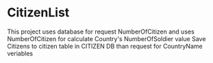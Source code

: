 # CitizenList
This project uses database for request NumberOfCitizen
and uses NumberOfCitizen for calculate Country's NumberOfSoldier 
value
Save Citizens to citizen table in CITIZEN DB 
than request for CountryName veriables 
